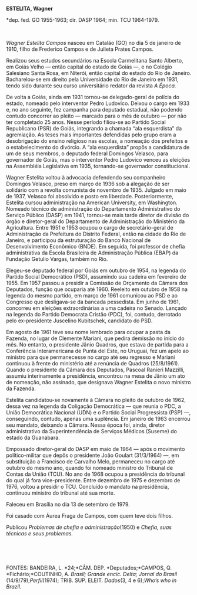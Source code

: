 **ESTELITA, Wagner**

\*dep. fed. GO 1955-1963; dir. DASP 1964; min. TCU 1964-1979.

 

*Wagner Estelita Campos* nasceu em Catalão (GO) no dia 5 de janeiro de
1910, filho de Frederico Campos e de Julieta Prates Campos.

Realizou seus estudos secundários na Escola Carmelitana Santo Alberto,
em Goiás Velho — então capital do estado de Goiás —, e no Colégio
Salesiano Santa Rosa, em Niterói, então capital do estado do Rio de
Janeiro. Bacharelou-se em direito pela Universidade do Rio de Janeiro em
1931, tendo sido durante seu curso universitário redator da revista *A
Época.*

De volta a Goiás, ainda em 1931 tornou-se delegado-geral de polícia do
estado, nomeado pelo interventor Pedro Ludovico. Deixou o cargo em 1933
e, no ano seguinte, fez campanha para deputado estadual, não podendo
contudo concorrer ao pleito — marcado para o mês de outubro — por não
ter completado 25 anos. Nesse período filiou-se ao Partido Social
Republicano (PSR) de Goiás, integrando a chamada “ala esquerdista” da
agremiação. As teses mais importantes defendidas pelo grupo eram a
desobrigação do ensino religioso nas escolas, a nomeação dos prefeitos e
o estabelecimento do divórcio. A “ala esquerdista” propôs a candidatura
de um de seus membros, o deputado federal Domingos Velasco, para
governador de Goiás, mas o interventor Pedro Ludovico venceu as eleições
na Assembléia Legislativa em 1935, tornando-se governador
constitucional.

Wagner Estelita voltou à advocacia defendendo seu companheiro Domingos
Velasco, preso em março de 1936 sob a alegação de ser solidário com a
revolta comunista de novembro de 1935. Julgado em maio de 1937, Velasco
foi absolvido e posto em liberdade. Posteriormente, Estelita cursou
administração na American University, em Washington. Nomeado técnico de
administração do Departamento Administrativo do Serviço Público (DASP)
em 1941, tornou-se mais tarde diretor de divisão do órgão e
diretor-geral do Departamento de Administração do Ministério da
Agricultura. Entre 1951 e 1953 ocupou o cargo de secretário-geral de
Administração da Prefeitura do Distrito Federal, então na cidade do Rio
de Janeiro, e participou da estruturação do Banco Nacional de
Desenvolvimento Econômico (BNDE). Em seguida, foi professor de chefia
administrativa da Escola Brasileira de Administração Pública (EBAP) da
Fundação Getulio Vargas, também no Rio.

Elegeu-se deputado federal por Goiás em outubro de 1954, na legenda do
Partido Social Democrático (PSD), assumindo sua cadeira em fevereiro de
1955. Em 1957 passou a presidir a Comissão de Orçamento da Câmara dos
Deputados, função que ocuparia até 1960. Reeleito em outubro de 1958 na
legenda do mesmo partido, em março de 1961 comunicou ao PSD e ao
Congresso que desligava-se da bancada pessedista. Em junho de 1961,
concorreu em eleições extraordinárias a uma cadeira no Senado. Lançado
na legenda do Partido Democrata Cristão (PDC), foi, contudo, derrotado
pelo ex-presidente Juscelino Kubitschek, candidato do PSD.

Em agosto de 1961 teve seu nome lembrado para ocupar a pasta da Fazenda,
no lugar de Clemente Mariani, que pedira demissão no início do mês. No
entanto, o presidente Jânio Quadros, que estava de partida para a
Conferência Interamericana de Punta del Este, no Uruguai, fez um apelo
ao ministro para que permanecesse no cargo até seu regresso e Mariani
continuou à frente do ministério até a renúncia de Quadros (25/8/1961).
Quando o presidente da Câmara dos Deputados, Pascoal Ranieri Mazzilli,
assumiu interinamente a presidência, encontrou na mesa de Jânio um ato
de nomeação, não assinado, que designava Wagner Estelita o novo ministro
da Fazenda.

Estelita candidatou-se novamente à Câmara no pleito de outubro de 1962,
dessa vez na legenda da Coligação Democrática — que reunia o PDC, a
União Democrática Nacional (UDN) e o Partido Social Progressista (PSP)
—, conseguindo, contudo, apenas uma suplência. Em janeiro de 1963
encerrou seu mandato, deixando a Câmara. Nessa época foi, ainda, diretor
administrativo da Superintendência de Serviços Médicos (Suseme) do
estado da Guanabara.

Empossado diretor-geral do DASP em maio de 1964 — após o movimento
político-militar que depôs o presidente João Goulart (31/3/1964) —, em
substituição a Francisco de Carvalho Melo, permaneceu no cargo até
outubro do mesmo ano, quando foi nomeado ministro do Tribunal de Contas
da União (TCU). No ano de 1968 ocupou a presidência do tribunal do qual
já fora vice-presidente. Entre dezembro de 1975 e dezembro de 1976,
voltou a presidir o TCU. Concluído o mandato na presidência, continuou
ministro do tribunal até sua morte.

Faleceu em Brasília no dia 13 de setembro de 1979.

Foi casado com Áurea Fraga de Campos, com quem teve dois filhos.

Publicou *Problemas de chefia e administração*(1950) e *Chefia, suas
técnicas e seus* *problemas.*

 

 

FONTES: BANDEIRA, L. *24;*CÂM. DEP. *Deputados;*CAMPOS, Q.
*Fichário;*COUTINHO, A. *Brasil; Grande encic. Delta; Jornal do Brasil*
(14/9/79);*Perfil*(1974); TRIB. SUP. ELEIT. *Dados*(3, 4 e 6);*Who’s who
in* *Brazil.*

 
